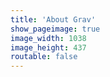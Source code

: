 ```yaml
---
title: 'About Grav'
show_pageimage: true
image_width: 1038
image_height: 437
routable: false
---
```


